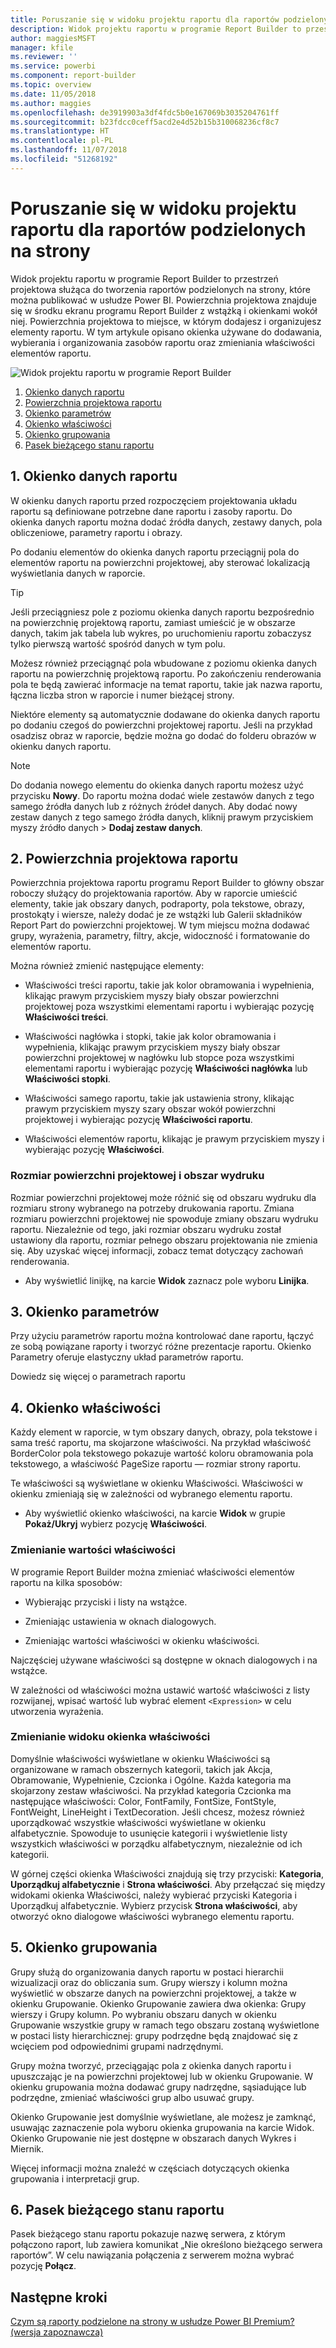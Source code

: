 ```yaml
---
title: Poruszanie się w widoku projektu raportu dla raportów podzielonych na strony — Power BI | Microsoft Docs
description: Widok projektu raportu w programie Report Builder to przestrzeń projektowa służąca do tworzenia raportów podzielonych na strony, które można publikować w usłudze Power BI.
author: maggiesMSFT
manager: kfile
ms.reviewer: ''
ms.service: powerbi
ms.component: report-builder
ms.topic: overview
ms.date: 11/05/2018
ms.author: maggies
ms.openlocfilehash: de3919903a3df4fdc5b0e167069b3035204761ff
ms.sourcegitcommit: b23fdcc0ceff5acd2e4d52b15b310068236cf8c7
ms.translationtype: HT
ms.contentlocale: pl-PL
ms.lasthandoff: 11/07/2018
ms.locfileid: "51268192"
---
```

# <a name="getting-around-in-report-design-view-for-paginated-reports"></a>Poruszanie się w widoku projektu raportu dla raportów podzielonych na strony

Widok projektu raportu w programie Report Builder to przestrzeń projektowa służąca do tworzenia raportów podzielonych na strony, które można publikować w usłudze Power BI. Powierzchnia projektowa znajduje się w środku ekranu programu Report Builder z wstążką i okienkami wokół niej. Powierzchnia projektowa to miejsce, w którym dodajesz i organizujesz elementy raportu. W tym artykule opisano okienka używane do dodawania, wybierania i organizowania zasobów raportu oraz zmieniania właściwości elementów raportu.  

![Widok projektu raportu w programie Report Builder](media/paginated-reports-report-design-view/power-bi-paginated-report-design-view.png)

1.  [Okienko danych raportu](#report-data-pane) 
2.  [Powierzchnia projektowa raportu](#report-design-surface)  
3.  [Okienko parametrów](#parameters-pane) 
4.  [Okienko właściwości](#properties-pane) 
5.  [Okienko grupowania](#grouping-pane) 
6.  [Pasek bieżącego stanu raportu](#current-report-status-bar)  
  
## <a name="1-report-data-pane"></a>1. Okienko danych raportu  
 W okienku danych raportu przed rozpoczęciem projektowania układu raportu są definiowane potrzebne dane raportu i zasoby raportu. Do okienka danych raportu można dodać źródła danych, zestawy danych, pola obliczeniowe, parametry raportu i obrazy.  
  
 Po dodaniu elementów do okienka danych raportu przeciągnij pola do elementów raportu na powierzchni projektowej, aby sterować lokalizacją wyświetlania danych w raporcie.  
  
> [!TIP]  
>  Jeśli przeciągniesz pole z poziomu okienka danych raportu bezpośrednio na powierzchnię projektową raportu, zamiast umieścić je w obszarze danych, takim jak tabela lub wykres, po uruchomieniu raportu zobaczysz tylko pierwszą wartość spośród danych w tym polu.  
  
 Możesz również przeciągnąć pola wbudowane z poziomu okienka danych raportu na powierzchnię projektową raportu. Po zakończeniu renderowania pola te będą zawierać informacje na temat raportu, takie jak nazwa raportu, łączna liczba stron w raporcie i numer bieżącej strony.  
  
 Niektóre elementy są automatycznie dodawane do okienka danych raportu po dodaniu czegoś do powierzchni projektowej raportu. Jeśli na przykład osadzisz obraz w raporcie, będzie można go dodać do folderu obrazów w okienku danych raportu.  
  
> [!NOTE]  
>  Do dodania nowego elementu do okienka danych raportu możesz użyć przycisku **Nowy**. Do raportu można dodać wiele zestawów danych z tego samego źródła danych lub z różnych źródeł danych. Aby dodać nowy zestaw danych z tego samego źródła danych, kliknij prawym przyciskiem myszy źródło danych > **Dodaj zestaw danych**.  
  
## <a name="2-report-design-surface"></a>2. Powierzchnia projektowa raportu  
 Powierzchnia projektowa raportu programu Report Builder to główny obszar roboczy służący do projektowania raportów. Aby w raporcie umieścić elementy, takie jak obszary danych, podraporty, pola tekstowe, obrazy, prostokąty i wiersze, należy dodać je ze wstążki lub Galerii składników Report Part do powierzchni projektowej. W tym miejscu można dodawać grupy, wyrażenia, parametry, filtry, akcje, widoczność i formatowanie do elementów raportu.  
  
 Można również zmienić następujące elementy:  
  
-   Właściwości treści raportu, takie jak kolor obramowania i wypełnienia, klikając prawym przyciskiem myszy biały obszar powierzchni projektowej poza wszystkimi elementami raportu i wybierając pozycję **Właściwości treści**.  
  
-   Właściwości nagłówka i stopki, takie jak kolor obramowania i wypełnienia, klikając prawym przyciskiem myszy biały obszar powierzchni projektowej w nagłówku lub stopce poza wszystkimi elementami raportu i wybierając pozycję **Właściwości nagłówka** lub **Właściwości stopki**.  
  
-   Właściwości samego raportu, takie jak ustawienia strony, klikając prawym przyciskiem myszy szary obszar wokół powierzchni projektowej i wybierając pozycję **Właściwości raportu**.  
  
-   Właściwości elementów raportu, klikając je prawym przyciskiem myszy i wybierając pozycję **Właściwości**.  
  
### <a name="design-surface-size-and-print-area"></a>Rozmiar powierzchni projektowej i obszar wydruku  
Rozmiar powierzchni projektowej może różnić się od obszaru wydruku dla rozmiaru strony wybranego na potrzeby drukowania raportu. Zmiana rozmiaru powierzchni projektowej nie spowoduje zmiany obszaru wydruku raportu. Niezależnie od tego, jaki rozmiar obszaru wydruku został ustawiony dla raportu, rozmiar pełnego obszaru projektowania nie zmienia się. Aby uzyskać więcej informacji, zobacz temat dotyczący zachowań renderowania. 
  
- Aby wyświetlić linijkę, na karcie **Widok** zaznacz pole wyboru **Linijka**.  
  
## <a name="3-parameters-pane"></a>3. Okienko parametrów  
 Przy użyciu parametrów raportu można kontrolować dane raportu, łączyć ze sobą powiązane raporty i tworzyć różne prezentacje raportu. Okienko Parametry oferuje elastyczny układ parametrów raportu.  
  
 Dowiedz się więcej o parametrach raportu   
  
## <a name="4-properties-pane"></a>4. Okienko właściwości
 Każdy element w raporcie, w tym obszary danych, obrazy, pola tekstowe i sama treść raportu, ma skojarzone właściwości. Na przykład właściwość BorderColor pola tekstowego pokazuje wartość koloru obramowania pola tekstowego, a właściwość PageSize raportu — rozmiar strony raportu.  
  
 Te właściwości są wyświetlane w okienku Właściwości. Właściwości w okienku zmieniają się w zależności od wybranego elementu raportu.  
  
- Aby wyświetlić okienko właściwości, na karcie **Widok** w grupie **Pokaż/Ukryj** wybierz pozycję **Właściwości**.  
  
### <a name="changing-property-values"></a>Zmienianie wartości właściwości  
 W programie Report Builder można zmieniać właściwości elementów raportu na kilka sposobów:  
  
-   Wybierając przyciski i listy na wstążce.  
  
-   Zmieniając ustawienia w oknach dialogowych.  
  
-   Zmieniając wartości właściwości w okienku właściwości.  
  
 Najczęściej używane właściwości są dostępne w oknach dialogowych i na wstążce.  
  
 W zależności od właściwości można ustawić wartość właściwości z listy rozwijanej, wpisać wartość lub wybrać element `<Expression>` w celu utworzenia wyrażenia.  
  
### <a name="changing-the-properties-pane-view"></a>Zmienianie widoku okienka właściwości  
 Domyślnie właściwości wyświetlane w okienku Właściwości są organizowane w ramach obszernych kategorii, takich jak Akcja, Obramowanie, Wypełnienie, Czcionka i Ogólne. Każda kategoria ma skojarzony zestaw właściwości. Na przykład kategoria Czcionka ma następujące właściwości: Color, FontFamily, FontSize, FontStyle, FontWeight, LineHeight i TextDecoration. Jeśli chcesz, możesz również uporządkować wszystkie właściwości wyświetlane w okienku alfabetycznie. Spowoduje to usunięcie kategorii i wyświetlenie listy wszystkich właściwości w porządku alfabetycznym, niezależnie od ich kategorii.  
  
 W górnej części okienka Właściwości znajdują się trzy przyciski: **Kategoria**, **Uporządkuj alfabetycznie** i **Strona właściwości**. Aby przełączać się między widokami okienka Właściwości, należy wybierać przyciski Kategoria i Uporządkuj alfabetycznie. Wybierz przycisk **Strona właściwości**, aby otworzyć okno dialogowe właściwości wybranego elementu raportu.  
  
  
## <a name="5-grouping-pane"></a>5. Okienko grupowania

 Grupy służą do organizowania danych raportu w postaci hierarchii wizualizacji oraz do obliczania sum. Grupy wierszy i kolumn można wyświetlić w obszarze danych na powierzchni projektowej, a także w okienku Grupowanie. Okienko Grupowanie zawiera dwa okienka: Grupy wierszy i Grupy kolumn. Po wybraniu obszaru danych w okienku Grupowanie wszystkie grupy w ramach tego obszaru zostaną wyświetlone w postaci listy hierarchicznej: grupy podrzędne będą znajdować się z wcięciem pod odpowiednimi grupami nadrzędnymi.  
  
 Grupy można tworzyć, przeciągając pola z okienka danych raportu i upuszczając je na powierzchni projektowej lub w okienku Grupowanie. W okienku grupowania można dodawać grupy nadrzędne, sąsiadujące lub podrzędne, zmieniać właściwości grup albo usuwać grupy.  
  
 Okienko Grupowanie jest domyślnie wyświetlane, ale możesz je zamknąć, usuwając zaznaczenie pola wyboru okienka grupowania na karcie Widok. Okienko Grupowanie nie jest dostępne w obszarach danych Wykres i Miernik.  
  
 Więcej informacji można znaleźć w częściach dotyczących okienka grupowania i interpretacji grup.  
  
## <a name="6-current-report-status-bar"></a>6. Pasek bieżącego stanu raportu

Pasek bieżącego stanu raportu pokazuje nazwę serwera, z którym połączono raport, lub zawiera komunikat „Nie określono bieżącego serwera raportów”. W celu nawiązania połączenia z serwerem można wybrać pozycję **Połącz**.

## <a name="next-steps"></a>Następne kroki

[Czym są raporty podzielone na strony w usłudze Power BI Premium? (wersja zapoznawcza)](paginated-reports-report-builder-power-bi.md) 

  
  
